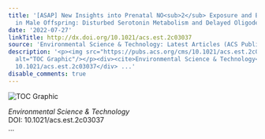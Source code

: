 ```yaml
---
title: '[ASAP] New Insights into Prenatal NO<sub>2</sub> Exposure and Behavioral Abnormalities
  in Male Offspring: Disturbed Serotonin Metabolism and Delayed Oligodendrocyte Development'
date: '2022-07-27'
linkTitle: http://dx.doi.org/10.1021/acs.est.2c03037
source: 'Environmental Science & Technology: Latest Articles (ACS Publications)'
description: '<p><img src="https://pubs.acs.org/cms/10.1021/acs.est.2c03037/asset/images/medium/es2c03037_0008.gif"
  alt="TOC Graphic"/></p><div><cite>Environmental Science & Technology</cite></div><div>DOI:
  10.1021/acs.est.2c03037</div> ...'
disable_comments: true
---
```

<p><img src="https://pubs.acs.org/cms/10.1021/acs.est.2c03037/asset/images/medium/es2c03037_0008.gif" alt="TOC Graphic"/></p><div><cite>Environmental Science & Technology</cite></div><div>DOI: 10.1021/acs.est.2c03037</div> ...